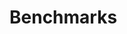 Benchmarks
========
<script src="js/jquery-1.8.3.min.js" />
<script src="js/excanvas.js" />
<script src="js/js-class.js" />
<script src="js/bluff.js" />
<script src="js/benchmarks-data.js" />
<script src="js/benchmarks.js" />
<span id="benchmark" />

<table id="benchmarks-table">
<tr>
<th></th>
<th>Read</th>
<th>Write</th>
</tr>
</table>